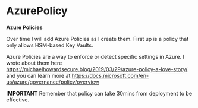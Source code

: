 # AzurePolicy
**Azure Policies**

Over time I will add Azure Policies as I create them. First up is a policy that only allows HSM-based Key Vaults.

Azure Policies are a way to enforce or detect specific settings in Azure. I wrote about them here https://michaelhowardsecure.blog/2019/03/29/azure-policy-a-love-story/ and you can learn more at https://docs.microsoft.com/en-us/azure/governance/policy/overview

**IMPORTANT** Remember that policy can take 30mins from deployment to be effective.
